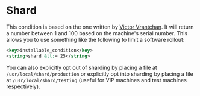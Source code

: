 # Shard

This condition is based on the one written by [Victor Vrantchan](https://github.com/whitby/mac-scripts/tree/master/munki_condition_shard). It will return a number between 1 and 100 based on the machine's serial number. This allows you to use something like the following to limit a software rollout:

``` xml
<key>installable_condition</key>
<string>shard &lt;= 25</string>
```

You can also explicitly opt out of sharding by placing a file at ``/usr/local/shard/production`` or explicitly opt into sharding by placing a file at ``/usr/local/shard/testing`` (useful for VIP machines and test machines respectively).